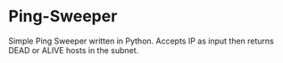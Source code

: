 # Ping-Sweeper
Simple Ping Sweeper written in Python. 
Accepts IP as input then returns DEAD or ALIVE hosts in the subnet.
